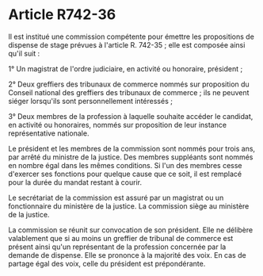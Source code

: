 # Article R742-36

Il est institué une commission compétente pour émettre les propositions de dispense de stage prévues à l'article R. 742-35 ; elle est composée ainsi qu'il suit :

1° Un magistrat de l'ordre judiciaire, en activité ou honoraire, président ;

2° Deux greffiers des tribunaux de commerce nommés sur proposition du Conseil national des greffiers des tribunaux de commerce ; ils ne peuvent siéger lorsqu'ils sont personnellement intéressés ;

3° Deux membres de la profession à laquelle souhaite accéder le candidat, en activité ou honoraires, nommés sur proposition de leur instance représentative nationale.

Le président et les membres de la commission sont nommés pour trois ans, par arrêté du ministre de la justice. Des membres suppléants sont nommés en nombre égal dans les mêmes conditions. Si l'un des membres cesse d'exercer ses fonctions pour quelque cause que ce soit, il est remplacé pour la durée du mandat restant à courir.

Le secrétariat de la commission est assuré par un magistrat ou un fonctionnaire du ministère de la justice. La commission siège au ministère de la justice.

La commission se réunit sur convocation de son président. Elle ne délibère valablement que si au moins un greffier de tribunal de commerce est présent ainsi qu'un représentant de la profession concernée par la demande de dispense. Elle se prononce à la majorité des voix. En cas de partage égal des voix, celle du président est prépondérante.

